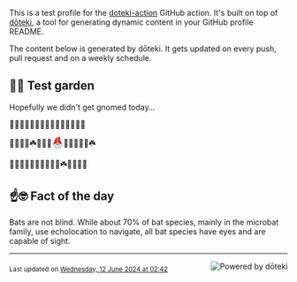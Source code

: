 This is a test profile for the [doteki-action](https://github.com/welpo/doteki-action) GitHub action. It's built on top of [dōteki](https://doteki.org), a tool for generating dynamic content in your GitHub profile README.

The content below is generated by dōteki. It gets updated on every push, pull request and on a weekly schedule.

## 👨‍🌾 Test garden

Hopefully we didn't get gnomed today…

<!-- garden start -->
🐝🌼🌿🌸🌿🌸🌺🌹🌹🌱🌳🍄🌲🌿🐛
<!-- garden end --><!-- garden start -->
🌱🌿🌻🌿☘️🌳🌳🌼<sub><img src="https://raw.githubusercontent.com/welpo/doteki-action/main/assets/gnomed.png" width="21" alt="Consider yourself gnomed"></sub>🌸🌺🌿🌱🌷☘️
<!-- garden end --><!-- garden start -->
🌱🥀🦋🐸🌹🌸🌱🐇🐸🥀☘️🌻🌷🌸🌿
<!-- garden end -->

## ☝️🤓 Fact of the day

<!-- did_you_know start -->
Bats are not blind. While about 70% of bat species, mainly in the microbat family, use echolocation to navigate, all bat species have eyes and are capable of sight.
<!-- did_you_know end -->

---

<a href="https://doteki.org"><img src="https://img.shields.io/badge/powered_by-d%C5%8Dteki-0?style=flat-square&labelColor=202b2d&color=5E936C" align="right" alt="Powered by dōteki"></a> <div style="text-align: left;"><sub>
<!-- last_updated start -->Last updated on <a href="https://github.com/welpo/doteki-action/actions/workflows/ci.yaml">Wednesday, 12 June 2024 at 02:42<!-- last_updated end --></sub></div>
